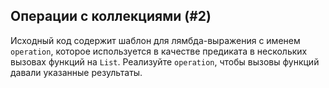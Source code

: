 ## Операции с коллекциями (#2)

Исходный код содержит шаблон для лямбда-выражения с именем `operation`, которое используется в качестве предиката в нескольких вызовах функций на `List`. Реализуйте `operation`, чтобы вызовы функций давали указанные результаты.